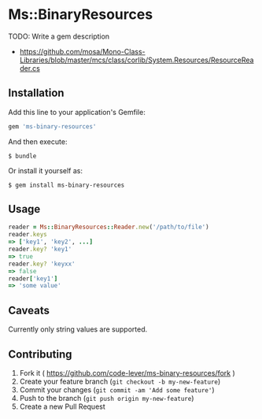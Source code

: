 # Ms::BinaryResources

TODO: Write a gem description

* https://github.com/mosa/Mono-Class-Libraries/blob/master/mcs/class/corlib/System.Resources/ResourceReader.cs

## Installation

Add this line to your application's Gemfile:

```ruby
gem 'ms-binary-resources'
```

And then execute:

    $ bundle


Or install it yourself as:

    $ gem install ms-binary-resources

## Usage

```ruby
reader = Ms::BinaryResources::Reader.new('/path/to/file')
reader.keys
=> ['key1', 'key2', ...]
reader.key? 'key1'
=> true
reader.key? 'keyxx'
=> false
reader['key1']
=> 'some value'
```

## Caveats

Currently only string values are supported.

## Contributing

1. Fork it ( https://github.com/code-lever/ms-binary-resources/fork )
2. Create your feature branch (`git checkout -b my-new-feature`)
3. Commit your changes (`git commit -am 'Add some feature'`)
4. Push to the branch (`git push origin my-new-feature`)
5. Create a new Pull Request
